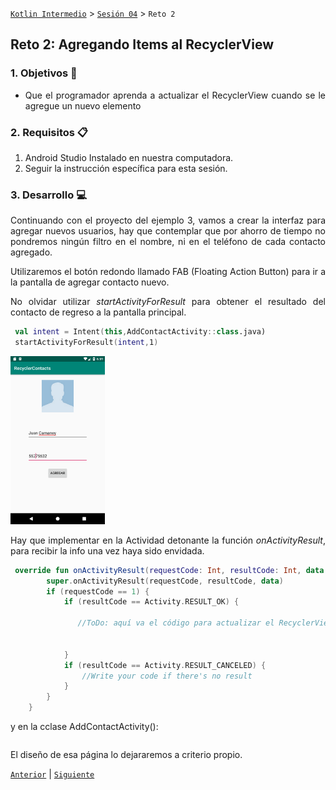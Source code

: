 [`Kotlin Intermedio`](../../Readme.md) > [`Sesión 04`](../Readme.md) > `Reto 2`

## Reto 2: Agregando Items al RecyclerView

<div style="text-align: justify;">

### 1. Objetivos :dart:

- Que el programador aprenda a actualizar el RecyclerView cuando se le agregue un nuevo elemento

### 2. Requisitos :clipboard:

1. Android Studio Instalado en nuestra computadora.
2. Seguir la instrucción específica para esta sesión.

### 3. Desarrollo :computer:

Continuando con el proyecto del ejemplo 3, vamos a crear la interfaz para agregar nuevos usuarios, hay que contemplar que por ahorro de tiempo no pondremos ningún filtro en el nombre, ni en el teléfono de cada contacto agregado.

Utilizaremos el botón redondo llamado FAB (Floating Action Button) para ir a la pantalla de agregar contacto nuevo.

No olvidar utilizar *startActivityForResult* para obtener el resultado del contacto de regreso a la pantalla principal.

```kotlin 
 val intent = Intent(this,AddContactActivity::class.java)
 startActivityForResult(intent,1)
```
<img src="01.png" width="30%">

Hay que implementar en la Actividad detonante la función *onActivityResult*, para recibir la info una vez haya sido envidada. 

```kotlin
 override fun onActivityResult(requestCode: Int, resultCode: Int, data: Intent?) {
        super.onActivityResult(requestCode, resultCode, data)
        if (requestCode == 1) {
            if (resultCode == Activity.RESULT_OK) {

               //ToDo: aquí va el código para actualizar el RecyclerView


            }
            if (resultCode == Activity.RESULT_CANCELED) {
                //Write your code if there's no result
            }
        }
    }
```

y en la cclase AddContactActivity():

```kotlin

```

El diseño de esa página lo dejararemos a criterio propio.



[`Anterior`](../Ejemplo-03/Readme.md) | [`Siguiente`](../Readme.md)




</div>

